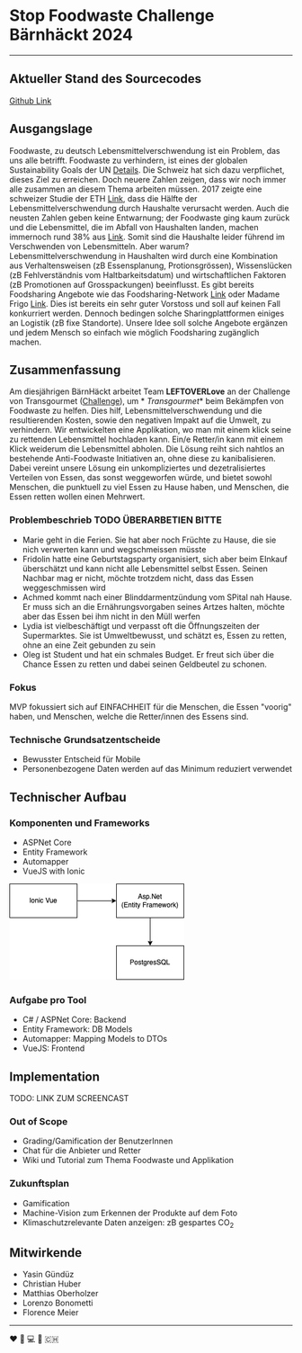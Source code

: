 # Stop Foodwaste Challenge Bärnhäckt 2024

___

## Aktueller Stand des Sourcecodes

[Github Link](https://github.com/Poisonlocket/Bernhackt_LEFTOVERLove "link to github repo")

## Ausgangslage

Foodwaste, zu deutsch Lebensmittelverschwendung ist ein Problem, das uns alle betrifft. Foodwaste zu verhindern, ist
eines der globalen Sustainability Goals der
UN [Details](https://sdgs.un.org/topics/sustainable-consumption-and-production "sustainability goals"). Die Schweiz hat
sich dazu verpflichet, dieses Ziel zu erreichen. Doch neuere Zahlen zeigen, dass wir noch immer alle zusammen an diesem
Thema arbeiten müssen. 2017 zeigte eine schweizer Studie der
ETH [Link](https://www.swissinfo.ch/eng/society/stop-the-rot-_survey-reveals-full-impact-of-swiss-food-waste/45324664 "food waste study 2017"),
dass die Hälfte der Lebensmittelverschwendung durch Haushalte verursacht werden. Auch die neusten Zahlen geben keine
Entwarnung; der Foodwaste ging kaum zurück und die Lebensmittel, die im Abfall von Haushalten landen, machen immernoch
rund 38%
aus [Link](https://www.swissinfo.ch/eng/society/stop-the-rot-_survey-reveals-full-impact-of-swiss-food-waste/45324664 "link zahlen 2024").
Somit sind die Haushalte leider führend im Verschwenden von Lebensmitteln. Aber warum? Lebensmittelverschwendung in
Haushalten wird durch eine Kombination aus Verhaltensweisen (zB Essensplanung, Protionsgrössen), Wissenslücken (zB
Fehlverständnis vom Haltbarkeitsdatum) und wirtschaftlichen Faktoren (zB Promotionen auf Grosspackungen) beeinflusst. Es
gibt bereits Foodsharing Angebote wie das Foodsharing-Network [Link](https://foodsharing.network/ "foodsharing network")
oder Madame Frigo [Link](https://www.madamefrigo.ch/de/ "Madame Frigo"). Dies ist bereits ein sehr guter Vorstoss und
soll auf keinen Fall konkurriert werden. Dennoch bedingen solche Sharingplattformen einiges an Logistik (zB fixe
Standorte). Unsere Idee soll solche Angebote ergänzen und jedem Mensch so einfach wie möglich Foodsharing zugänglich
machen.

## Zusammenfassung

Am diesjährigen BärnHäckt arbeitet Team **LEFTOVERLove** an der Challenge von
Transgourmet ([Challenge](https://www.bernhackt.ch/challenges/2024-stopfoodwaste "challenge description")), um *
*Transgourmet** beim Bekämpfen von Foodwaste zu
helfen. Dies hilf, Lebensmittelverschwendung und die resultierenden Kosten, sowie den negativen Impakt auf die Umwelt,
zu verhindern. Wir entwickelten eine Applikation, wo man mit einem klick seine zu rettenden Lebensmittel hochladen kann.
Ein/e Retter/in kann mit einem Klick weiderum die Lebensmittel abholen. Die Lösung reiht sich nahtlos an bestehende
Anti-Foodwaste Initiativen an, ohne diese zu kanibalisieren.
Dabei vereint unsere Lösung ein unkompliziertes und dezetralisiertes Verteilen von Essen, das sonst weggeworfen würde,
und bietet sowohl Menschen, die punktuell zu viel Essen zu Hause haben, und Menschen, die Essen retten wollen einen
Mehrwert.

### Problembeschrieb TODO ÜBERARBETIEN BITTE

* Marie geht in die Ferien. Sie hat aber noch Früchte zu Hause, die sie nich verwerten kann und wegschmeissen müsste
* Fridolin hatte eine Geburtstagsparty organisiert, sich aber beim EInkauf überschätzt und kann nicht alle Lebensmittel
  selbst Essen. Seinen Nachbar mag er nicht, möchte trotzdem nicht, dass das Essen weggeschmissen wird
* Achmed kommt nach einer Blinddarmentzündung vom SPital nah Hause. Er muss sich an die Ernährungsvorgaben seines Artzes
  halten, möchte aber das Essen bei ihm nicht in den Müll werfen
* Lydia ist vielbeschäftigt und verpasst oft die Öffnungszeiten der Supermarktes. Sie ist Umweltbewusst, und schätzt es,
  Essen zu retten, ohne an eine Zeit gebunden zu sein
* Oleg ist Student und hat ein schmales Budget. Er freut sich über die Chance Essen zu retten und dabei seinen
  Geldbeutel zu schonen.

### Fokus

MVP fokussiert sich auf EINFACHHEIT für die Menschen, die Essen "voorig" haben, und Menschen, welche die Retter/innen
des Essens
sind.

### Technische Grundsatzentscheide

* Bewusster Entscheid für Mobile
* Personenbezogene Daten werden auf das Minimum reduziert verwendet

## Technischer Aufbau

### Komponenten und Frameworks

- ASPNet Core
- Entity Framework
- Automapper
- VueJS with Ionic

<img src="project_images/Architecture.png" alt="Architecture">

### Aufgabe pro Tool

* C# / ASPNet Core: Backend
* Entity Framework: DB Models
* Automapper: Mapping Models to DTOs
* VueJS: Frontend

## Implementation

TODO: LINK ZUM SCREENCAST

### Out of Scope

* Grading/Gamification der BenutzerInnen
* Chat für die Anbieter und Retter
* Wiki und Tutorial zum Thema Foodwaste und Applikation

### Zukunftsplan

* Gamification
* Machine-Vision zum Erkennen der Produkte auf dem Foto
* Klimaschutzrelevante Daten anzeigen: zB gespartes CO<sub>2

## Mitwirkende

- Yasin Gündüz
- Christian Huber
- Matthias Oberholzer
- Lorenzo Bonometti
- Florence Meier

___

:heart: :banana: :computer: :bear: :switzerland: